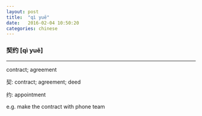 ```yaml
---
layout: post
title:  "qì yuē"
date:   2016-02-04 10:50:20
categories: chinese
---
```

### 契约  [qì yuē]
-----------

contract; agreement

契: contract; agreement; deed

约: appointment

e.g. make the contract with phone team